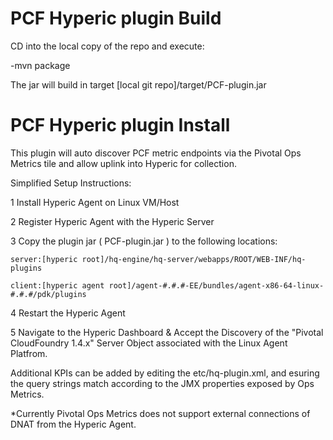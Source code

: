 PCF Hyperic plugin Build
==========================

CD into the local copy of the repo and execute:

  -mvn package
  
  The jar will build in target [local git repo]/target/PCF-plugin.jar

PCF Hyperic plugin Install
==========================

This plugin will auto discover PCF metric endpoints via the Pivotal Ops Metrics tile and allow uplink into Hyperic for collection.

Simplified Setup Instructions:

1   Install Hyperic Agent on Linux VM/Host

2   Register Hyperic Agent with the Hyperic Server

3   Copy the plugin jar ( PCF-plugin.jar ) to the following locations:

    server:[hyperic root]/hq-engine/hq-server/webapps/ROOT/WEB-INF/hq-plugins

    client:[hyperic agent root]/agent-#.#.#-EE/bundles/agent-x86-64-linux-#.#.#/pdk/plugins


4   Restart the Hyperic Agent

5   Navigate to the Hyperic Dashboard & Accept the Discovery of the "Pivotal CloudFoundry 1.4.x" Server Object
    associated with the Linux Agent Platfrom.


Additional KPIs can be added by editing the etc/hq-plugin.xml, and esuring the query strings match according to the JMX properties exposed by Ops Metrics.

*Currently Pivotal Ops Metrics does not support external connections of DNAT from the Hyperic Agent.
